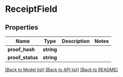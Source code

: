 # ReceiptField

## Properties
Name | Type | Description | Notes
------------ | ------------- | ------------- | -------------
**proof_hash** | **string** |  | 
**proof_status** | **string** |  | 

[[Back to Model list]](../README.md#documentation-for-models) [[Back to API list]](../README.md#documentation-for-api-endpoints) [[Back to README]](../README.md)


